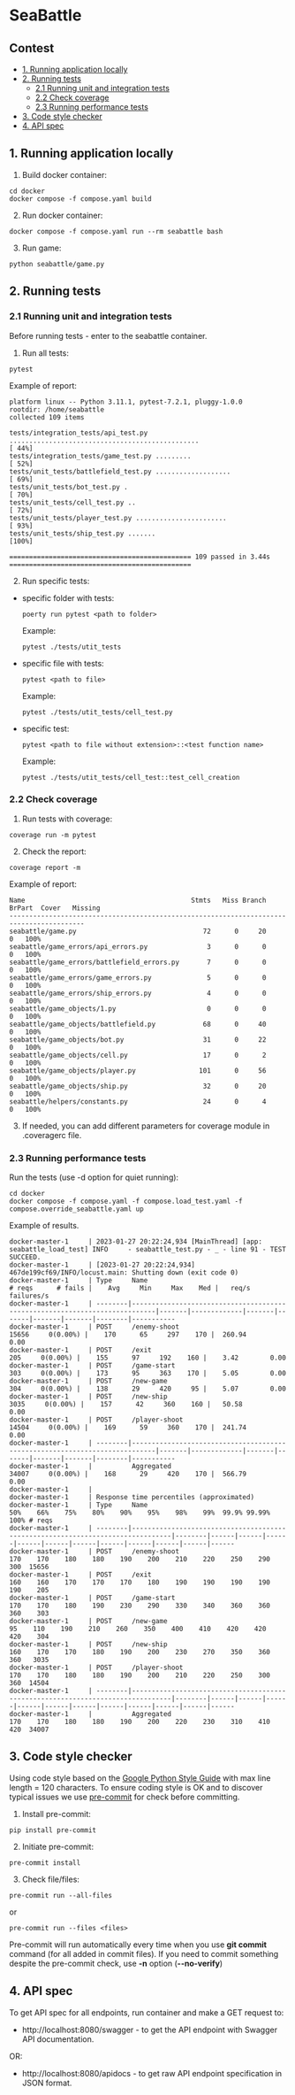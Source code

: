 # SeaBattle

## Contest
- [1. Running application locally](#1-running-application-locally)
- [2. Running tests](#2-running-tests)
  - [2.1 Running unit and integration tests](#21-running-unit-and-integration-tests)
  - [2.2 Check coverage](#22-check-coverage)
  - [2.3 Running performance tests](#23-running-performance-tests)
- [3. Code style checker](#3-code-style-checker)
- [4. API spec](#4-api-spec)

## 1. Running application locally

1) Build docker container:

```commandline
cd docker
docker compose -f compose.yaml build
```

2) Run docker container:

```commandline
docker compose -f compose.yaml run --rm seabattle bash
```

3) Run game:

```commandline
python seabattle/game.py
```

## 2. Running tests

### 2.1 Running unit and integration tests

Before running tests - enter to the seabattle container.

1) Run all tests:

```commandline
pytest
```

Example of report:
```text
platform linux -- Python 3.11.1, pytest-7.2.1, pluggy-1.0.0
rootdir: /home/seabattle
collected 109 items

tests/integration_tests/api_test.py ................................................                      [ 44%]
tests/integration_tests/game_test.py .........                                                            [ 52%]
tests/unit_tests/battlefield_test.py ...................                                                  [ 69%]
tests/unit_tests/bot_test.py .                                                                            [ 70%]
tests/unit_tests/cell_test.py ..                                                                          [ 72%]
tests/unit_tests/player_test.py .......................                                                   [ 93%]
tests/unit_tests/ship_test.py .......                                                                     [100%]

============================================== 109 passed in 3.44s ==============================================
```

2) Run specific tests:

- specific folder with tests:

    ```commandline
    poerty run pytest <path to folder>
    ```

    Example:

    ```commandline
    pytest ./tests/utit_tests
    ```

- specific file with tests:

    ```commandline
    pytest <path to file>
    ```

    Example:

    ```commandline
    pytest ./tests/utit_tests/cell_test.py
    ```

- specific test:

    ```commandline
    pytest <path to file without extension>::<test function name>
    ```

    Example:

    ```commandline
    pytest ./tests/utit_tests/cell_test::test_cell_creation
    ```

### 2.2 Check coverage

1) Run tests with coverage:

```commandline
coverage run -m pytest
```

2) Check the report:

```commandline
coverage report -m
```

Example of report:
```text
Name                                          Stmts   Miss Branch BrPart  Cover   Missing
-----------------------------------------------------------------------------------------
seabattle/game.py                                72      0     20      0   100%
seabattle/game_errors/api_errors.py               3      0      0      0   100%
seabattle/game_errors/battlefield_errors.py       7      0      0      0   100%
seabattle/game_errors/game_errors.py              5      0      0      0   100%
seabattle/game_errors/ship_errors.py              4      0      0      0   100%
seabattle/game_objects/1.py                       0      0      0      0   100%
seabattle/game_objects/battlefield.py            68      0     40      0   100%
seabattle/game_objects/bot.py                    31      0     22      0   100%
seabattle/game_objects/cell.py                   17      0      2      0   100%
seabattle/game_objects/player.py                101      0     56      0   100%
seabattle/game_objects/ship.py                   32      0     20      0   100%
seabattle/helpers/constants.py                   24      0      4      0   100%
```

3) If needed, you can add different parameters for coverage module in .coveragerc file.

### 2.3 Running performance tests

Run the tests (use -d option for quiet running):

```commandline
cd docker
docker compose -f compose.yaml -f compose.load_test.yaml -f compose.override_seabattle.yaml up
```

Example of results.

```text
docker-master-1     | 2023-01-27 20:22:24,934 [MainThread] [app: seabattle_load_test] INFO     - seabattle_test.py - _ - line 91 - TEST SUCCEED.
docker-master-1     | [2023-01-27 20:22:24,934] 467de199cf69/INFO/locust.main: Shutting down (exit code 0)
docker-master-1     | Type     Name                                                                          # reqs      # fails |    Avg     Min     Max    Med |   req/s  failures/s
docker-master-1     | --------|----------------------------------------------------------------------------|-------|-------------|-------|-------|-------|-------|--------|-----------
docker-master-1     | POST     /enemy-shoot                                                                   15656     0(0.00%) |    170      65     297    170 |  260.94        0.00
docker-master-1     | POST     /exit                                                                            205     0(0.00%) |    155      97     192    160 |    3.42        0.00
docker-master-1     | POST     /game-start                                                                      303     0(0.00%) |    173      95     363    170 |    5.05        0.00
docker-master-1     | POST     /new-game                                                                        304     0(0.00%) |    138      29     420     95 |    5.07        0.00
docker-master-1     | POST     /new-ship                                                                       3035     0(0.00%) |    157      42     360    160 |   50.58        0.00
docker-master-1     | POST     /player-shoot                                                                  14504     0(0.00%) |    169      59     360    170 |  241.74        0.00
docker-master-1     | --------|----------------------------------------------------------------------------|-------|-------------|-------|-------|-------|-------|--------|-----------
docker-master-1     |          Aggregated                                                                     34007     0(0.00%) |    168      29     420    170 |  566.79        0.00
docker-master-1     |
docker-master-1     | Response time percentiles (approximated)
docker-master-1     | Type     Name                                                                                  50%    66%    75%    80%    90%    95%    98%    99%  99.9% 99.99%   100% # reqs
docker-master-1     | --------|--------------------------------------------------------------------------------|--------|------|------|------|------|------|------|------|------|------|------|------
docker-master-1     | POST     /enemy-shoot                                                                          170    170    180    180    190    200    210    220    250    290    300  15656
docker-master-1     | POST     /exit                                                                                 160    160    170    170    170    180    190    190    190    190    190    205
docker-master-1     | POST     /game-start                                                                           170    170    180    190    230    290    330    340    360    360    360    303
docker-master-1     | POST     /new-game                                                                              95    110    190    210    260    350    400    410    420    420    420    304
docker-master-1     | POST     /new-ship                                                                             160    170    170    180    190    200    230    270    350    360    360   3035
docker-master-1     | POST     /player-shoot                                                                         170    170    180    180    190    200    210    220    250    300    360  14504
docker-master-1     | --------|--------------------------------------------------------------------------------|--------|------|------|------|------|------|------|------|------|------|------|------
docker-master-1     |          Aggregated                                                                            170    170    180    180    190    200    220    230    310    410    420  34007

```

## 3. Code style checker

Using code style based on the
[Google Python Style Guide](https://google.github.io/styleguide/pyguide.html)
with max line length = 120 characters.
To ensure coding style is OK and to discover typical issues we use [pre-commit](https://pre-commit.com)
for check before committing.

1) Install pre-commit:

```commandline
pip install pre-commit
```

2) Initiate pre-commit:

```commandline
pre-commit install
```

3) Check file/files:

```commandline
pre-commit run --all-files
```

or

```commandline
pre-commit run --files <files>
```

Pre-commit will run automatically every time when you use **git commit** command
(for all added in commit files).
If you need to commit something despite the pre-commit check, use **-n** option (**--no-verify**)


## 4. API spec

To get API spec for all endpoints, run container and make a GET request to:
- http://localhost:8080/swagger - to get the API endpoint with Swagger API documentation.

OR:
- http://localhost:8080/apidocs - to get raw API endpoint specification in JSON format.
